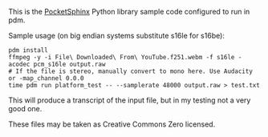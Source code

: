 This is the [PocketSphinx](https://pocketsphinx.readthedocs.io/) Python library sample code configured to run in pdm.

Sample usage (on big endian systems substitute s16le for s16be):

    pdm install
    ffmpeg -y -i File\ Downloaded\ From\ YouTube.f251.webm -f s16le -acodec pcm_s16le output.raw
    # If the file is stereo, manually convert to mono here. Use Audacity or -map_channel 0.0.0
    time pdm run platform_test -- --samplerate 48000 output.raw > test.txt

This will produce a transcript of the input file, but in my testing not a very good one.

These files may be taken as Creative Commons Zero licensed.
